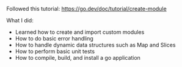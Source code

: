 Followed this tutorial: https://go.dev/doc/tutorial/create-module

What I did:
* Learned how to create and import custom modules
* How to do basic error handling
* How to handle dynamic data structures such as Map and Slices
* How to perform basic unit tests
* How to compile, build, and install a go application
